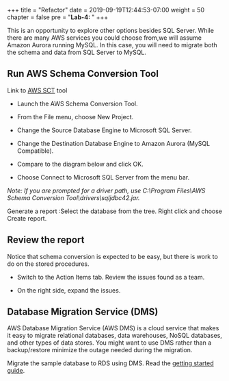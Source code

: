 +++
title = "Refactor"
date = 2019-09-19T12:44:53-07:00
weight = 50
chapter = false
pre = "<b>Lab-4: </b>"
+++


This is an opportunity to explore other options besides SQL Server. While there are many AWS services you could choose from,we will assume Amazon Aurora running MySQL. In this case, you will need to migrate both the schema and data from SQL Server to MySQL.

## Run AWS Schema Conversion Tool

Link to [AWS SCT](https://s3.amazonaws.com/publicsctdownload/Windows/aws-schema-conversion-tool-1.0.latest.zip) tool

- Launch the AWS Schema Conversion Tool.

- From the File menu, choose New Project.

- Change the Source Database Engine to Microsoft SQL Server.

- Change the Destination Database Engine to Amazon Aurora (MySQL Compatible).

- Compare to the diagram below and click OK.

- Choose Connect to Microsoft SQL Server from the menu bar.

*Note: If you are prompted for a driver path, use C:\Program Files\AWS Schema Conversion Tool\drivers\sqljdbc42.jar.*

Generate a report :Select the database from the tree. Right click and choose Create report.

## Review the report
Notice that schema conversion is expected to be easy, but there is work to do on the stored procedures.

- Switch to the Action Items tab. Review the issues found as a team.

- On the right side, expand the issues.

## Database Migration Service (DMS)

AWS Database Migration Service (AWS DMS) is a cloud service that makes it easy to migrate relational databases, data warehouses, NoSQL databases, and other types of data stores. You might want to use DMS rather than a backup/restore minimize the outage needed during the migration.

Migrate the sample database to RDS using DMS. 
Read the [getting started guide](https://docs.aws.amazon.com/dms/latest/userguide/CHAP_GettingStarted.html).